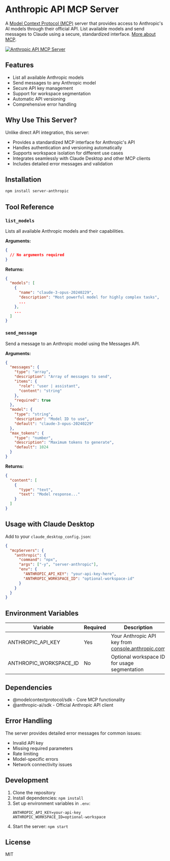 # Anthropic API MCP Server

A [Model Context Protocol (MCP)](https://github.com/modelcontextprotocol) server that provides access to Anthropic's AI models through their official API. List available models and send messages to Claude using a secure, standardized interface. [More about MCP](https://modelcontextprotocol.io/introduction).

[![Anthropic API MCP Server](https://glama.ai/mcp/servers/badge)]()

## Features

* List all available Anthropic models
* Send messages to any Anthropic model
* Secure API key management
* Support for workspace segmentation
* Automatic API versioning
* Comprehensive error handling

## Why Use This Server?

Unlike direct API integration, this server:

* Provides a standardized MCP interface for Anthropic's API
* Handles authentication and versioning automatically
* Supports workspace isolation for different use cases
* Integrates seamlessly with Claude Desktop and other MCP clients
* Includes detailed error messages and validation

## Installation

```bash
npm install server-anthropic
```

## Tool Reference

### `list_models`

Lists all available Anthropic models and their capabilities.

**Arguments:**
```json
{
  // No arguments required
}
```

**Returns:**
```json
{
  "models": [
    {
      "name": "claude-3-opus-20240229",
      "description": "Most powerful model for highly complex tasks",
      ...
    },
    ...
  ]
}
```

### `send_message`

Send a message to an Anthropic model using the Messages API.

**Arguments:**
```json
{
  "messages": {
    "type": "array",
    "description": "Array of messages to send",
    "items": {
      "role": "user | assistant",
      "content": "string"
    },
    "required": true
  },
  "model": {
    "type": "string",
    "description": "Model ID to use",
    "default": "claude-3-opus-20240229"
  },
  "max_tokens": {
    "type": "number",
    "description": "Maximum tokens to generate",
    "default": 1024
  }
}
```

**Returns:**
```json
{
  "content": [
    {
      "type": "text",
      "text": "Model response..."
    }
  ]
}
```

## Usage with Claude Desktop

Add to your `claude_desktop_config.json`:

```json
{
  "mcpServers": {
    "anthropic": {
      "command": "npx",
      "args": ["-y", "server-anthropic"],
      "env": {
        "ANTHROPIC_API_KEY": "your-api-key-here",
        "ANTHROPIC_WORKSPACE_ID": "optional-workspace-id"
      }
    }
  }
}
```

## Environment Variables

| Variable | Required | Description |
|----------|----------|-------------|
| ANTHROPIC_API_KEY | Yes | Your Anthropic API key from [console.anthropic.com](https://console.anthropic.com/account/keys) |
| ANTHROPIC_WORKSPACE_ID | No | Optional workspace ID for usage segmentation |

## Dependencies

* @modelcontextprotocol/sdk - Core MCP functionality
* @anthropic-ai/sdk - Official Anthropic API client

## Error Handling

The server provides detailed error messages for common issues:

* Invalid API key
* Missing required parameters
* Rate limiting
* Model-specific errors
* Network connectivity issues

## Development

1. Clone the repository
2. Install dependencies: `npm install`
3. Set up environment variables in `.env`:
   ```
   ANTHROPIC_API_KEY=your-api-key
   ANTHROPIC_WORKSPACE_ID=optional-workspace
   ```
4. Start the server: `npm start`

## License

MIT